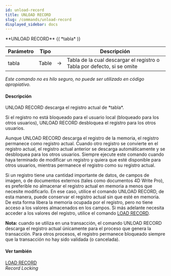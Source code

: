 ```yaml
---
id: unload-record
title: UNLOAD RECORD
slug: /commands/unload-record
displayed_sidebar: docs
---
```


<!--REF #_command_.UNLOAD RECORD.Syntax-->**UNLOAD RECORD** {( *tabla* )}<!-- END REF-->
<!--REF #_command_.UNLOAD RECORD.Params-->
| Parámetro | Tipo |  | Descripción |
| --- | --- | --- | --- |
| tabla | Table | &#8594;  | Tabla de la cual descargar el registro o Tabla por defecto, si se omite |

<!-- END REF-->

*Este comando no es hilo seguro, no puede ser utilizado en código apropiativo.*


#### Descripción 

<!--REF #_command_.UNLOAD RECORD.Summary-->UNLOAD RECORD descarga el registro actual de *tabla*.<!-- END REF-->

Si el registro no está bloqueado para el usuario local (bloqueado para los otros usuarios), UNLOAD RECORD desbloquea el registro para los otros usuarios.

Aunque UNLOAD RECORD descarga el registro de la memoria, el registro permanece como registro actual. Cuando otro registro se convierte en el registro actual, el registro actual anterior se descarga automáticamente y se desbloquea para los otros usuarios. Siempre ejecute este comando cuando haya terminado de modificar un registro y quiera que esté disponible para otros usuarios, mientras permanece el registro como su registro actual.

Si un registro tiene una cantidad importante de datos, de campos de imagen, o de documentos externos (tales como documentos 4D Write Pro), es preferible no almacenar el registro actual en memoria a menos que necesite modificarlo. En ese caso, utilice el comando UNLOAD RECORD, de esta manera, puede conservar el registro actual sin que esté en memoria. De esta forma libera la memoria ocupada por el registro, pero no tiene acceso a los valores almacenados en los campos. Si más adelante necesita acceder a los valores del registro, utilice el comando [LOAD RECORD](load-record.md "LOAD RECORD").

**Nota:** cuando se utiliza en una transacción, el comando UNLOAD RECORD descarga el registro actual únicamente para el proceso que genera la transacción. Para otros procesos, el registro permanece bloqueado siempre que la transacción no hay sido validada (o cancelada).

#### Ver también 

[LOAD RECORD](load-record.md)  
*Record Locking*  